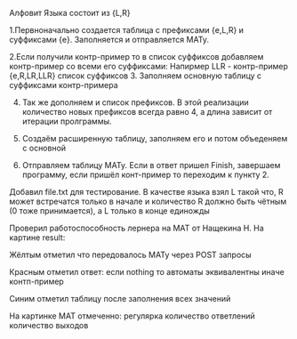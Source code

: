 Алфовит Языка состоит из {L,R}

1.Первноначально создается таблица с префиксами {e,L,R} и суффиксами {e}. Заполняется и отправляется МАТу.

2.Если получили контр-пример то в список суффиксов добавляем контр-пример со всеми его суффиксами: Напирмер LLR - контр-пример {e,R,LR,LLR} список суффиксов
3. Заполняем основную таблицу с суффиксами контр-примера
 
4. Так же дополняем и список префиксов. В этой реализации количество новых префиксов всегда равно 4, а длина зависит от итерации пролграммы.
5. Создаём расширенную таблицу, заполняем его и потом объеденяем с основной

6. Отправляем таблицу МАТу. Если в ответ пришел Finish, завершаем программу, если пришёл конт-пример то переходим к пункту 2.


Добавил file.txt для тестирование. В качестве языка взял  L такой что, R может встречатся только в начале и количество R должно быть чётным (0 тоже принимается), а L только в конце единожды

Проверил работоспособность лернера на МАТ от Нащекина Н.
На картине result:

Жёлтым отметил что передовалось МАТу через POST запросы

Красным отметил ответ: если nothing то автоматы эквивалентны иначе контп-пример

Синим отметил таблицу после заполнения всех значений

На картинке МАТ отмеченно:
регулярка 
количество ответлений
количество выходов






